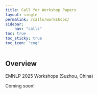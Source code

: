 ```yaml
---
title: Call for Workshop Papers
layout: single
permalink: /calls/workshops/
sidebar: 
    nav: "calls"
toc: true
toc_sticky: true
toc_icon: "cog"
---
```


## Overview
EMNLP 2025 Workshops (Suzhou, China)

Coming soon!
